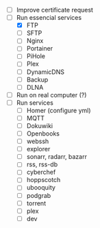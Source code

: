 - [ ] Improve certificate request
- [ ] Run essencial services
  - [X] FTP
  - [ ] SFTP
  - [ ] Nginx
  - [ ] Portainer
  - [ ] PiHole
  - [ ] Plex
  - [ ] DynamicDNS
  - [ ] Backup
  - [ ] DLNA
- [ ] Run on real computer (?)
- [ ] Run services
  - [ ] Homer (configure yml)
  - [ ] MQTT
  - [ ] Dokuwiki
  - [ ] Openbooks
  - [ ] webssh
  - [ ] explorer
  - [ ] sonarr, radarr, bazarr
  - [ ] rss, rss-db
  - [ ] cyberchef
  - [ ] hoppscotch
  - [ ] ubooquity
  - [ ] podgrab
  - [ ] torrent
  - [ ] plex
  - [ ] dev
